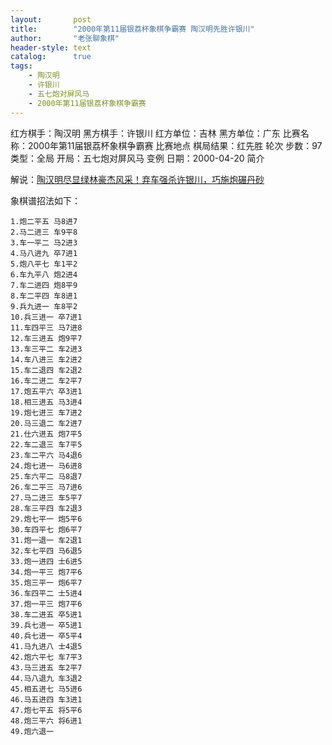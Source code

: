 ```yaml
---
layout:       post
title:        "2000年第11届银荔杯象棋争霸赛 陶汉明先胜许银川"
author:       "老张聊象棋"
header-style: text
catalog:      true
tags:
    - 陶汉明
    - 许银川
    - 五七炮对屏风马
    - 2000年第11届银荔杯象棋争霸赛
---
```

红方棋手：陶汉明
黑方棋手：许银川
红方单位：吉林
黑方单位：广东
比赛名称：2000年第11届银荔杯象棋争霸赛
比赛地点
棋局结果：红先胜
轮次
步数：97
类型：全局
开局：五七炮对屏风马
变例
日期：2000-04-20
简介

解说：[陶汉明尽显绿林豪杰风采！弃车强杀许银川，巧施炮碾丹砂](https://youtu.be/ndnSkc1yALU)

象棋谱招法如下：
```
1.炮二平五 马8进7
2.马二进三 车9平8
3.车一平二 马2进3
4.马八进九 卒7进1
5.炮八平七 车1平2
6.车九平八 炮2进4
7.车二进四 炮8平9
8.车二平四 车8进1
9.兵九进一 车8平2
10.兵三进一 卒7进1
11.车四平三 马7进8
12.车三进五 炮9平7
13.车三平二 车2进3
14.车八进三 车2进2
15.车二退四 车2退2
16.车二进二 车2平7
17.炮五平六 卒3进1
18.相三进五 马3进4
19.炮七进三 车7进2
20.马三退二 车2进7
21.仕六进五 炮7平5
22.车二退三 车7平5
23.车二平六 马4退6
24.炮七进一 马6进8
25.车六平二 马8退7
26.车二平三 马7进6
27.马二进三 车5平7
28.车三平四 车2退3
29.炮七平一 炮5平6
30.车四平七 炮6平7
31.炮一退一 车2退1
32.车七平四 马6退5
33.炮一进四 士6进5
34.炮一平三 炮7平6
35.炮三平一 炮6平7
36.车四平二 士5进4
37.炮一平三 炮7平6
38.车二进五 卒5进1
39.兵七进一 卒5进1
40.兵七进一 卒5平4
41.马九进八 士4退5
42.炮六平七 车7平3
43.马三进五 车2平7
44.马八退九 车3退2
45.相五进七 马5进6
46.马五进四 车3进1
47.炮七平五 将5平6
48.炮三平六 将6进1
49.炮六退一
```
